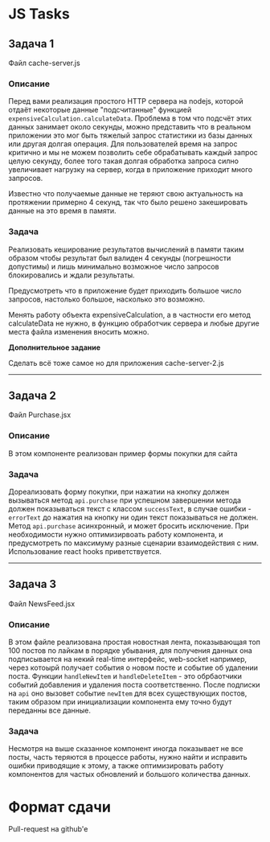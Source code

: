 # JS Tasks

## Задача 1

Файл cache-server.js

### Описание

Перед вами реализация простого HTTP сервера на nodejs, которой отдаёт некоторые данные "подсчитанные" функцией `expensiveCalculation.calculateData`. Проблема в том что подсчёт этих данных занимает около секунды, можно представить что в реальном приложении это мог быть тяжелый запрос статистики из базы данных или другая долгая операция. Для пользователей время на запрос критично и мы не можем позволить себе обрабатывать каждый запрос целую секунду, более того такая долгая обработка запроса силно увеличивает нагрузку на сервер, когда в приложение приходит много запросов.

Известно что получаемые данные не теряют свою актуальность на протяжении примерно 4 секунд, так что было решено закешировать данные на это время в памяти.

### Задача

Реализовать кеширование результатов вычислений в памяти таким образом чтобы результат был валиден 4 секунды (погрешности допустимы) и лишь минимально возможное число запросов блокировались и ждали результаты.

Предусмотреть что в приложение будет приходить большое число запросов, настолько большое, насколько это возможно.

Менять работу объекта expensiveCalculation, а в частности его метод calculateData не нужно, в функцию обработчик сервера и любые другие места файла изменения вносить можно.

**Дополнительное задание**

Сделать всё тоже самое но для приложения cache-server-2.js

---

## Задача 2

Файл Purchase.jsx

### Описание

В этом компоненте реализован пример формы покупки для сайта

### Задача

Дореализовать форму покупки, при нажатии на кнопку должен вызываться метод `api.purchase` при успешном завершении метода должен показываться текст c классом `successText`, в случае ошибки - `errorText` до нажатия на кнопку ни один текст показываться не должен. Метод `api.purchase` асинхронный, и может бросить исключение. При необходимости нужно оптимизирвоать работу компонента, и предусмотреть по максимуму разные сценарии взаимодействия с ним. Использование react hooks приветствуется.

---

## Задача 3

Файл NewsFeed.jsx

### Описание

В этом файле реализована простая новостная лента, показывающая топ 100 постов по лайкам в порядке убывания, для получения данных она подписывается на некий real-time интерфейс, web-socket например, через котоырй получает события о новом посте и событие об удалении поста. Функции `handleNewItem` и `handleDeleteItem` - это обрбаотчики событий добавления и удаления поста соответственно. После подписки на `api` оно вызовет событие `newItem` для всех существующих постов, таким образом при инициализации компонента ему точно будут переданны все данные.

### Задача

Несмотря на выше сказанное компонент иногда показывает не все посты, часть теряются в процессе работы, нужно найти и исправить ошибки приводящие к этому, а также оптимизировать работу компонентов для частых обновлений и большого количества данных.


# Формат сдачи

Pull-request на github'e
